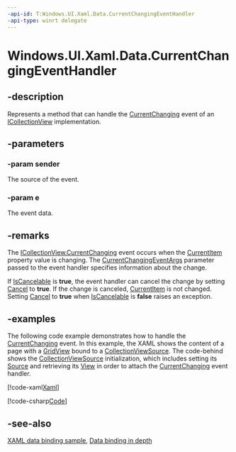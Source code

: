 ```yaml
---
-api-id: T:Windows.UI.Xaml.Data.CurrentChangingEventHandler
-api-type: winrt delegate
---
```

<!-- Delegate syntax.
public delegate void CurrentChangingEventHandler(System.Object sender, Windows.UI.Xaml.Data.CurrentChangingEventArgs e)
-->
# Windows.UI.Xaml.Data.CurrentChangingEventHandler

## -description
Represents a method that can handle the [CurrentChanging](icollectionview_currentchanging.md) event of an [ICollectionView](icollectionview.md) implementation.

## -parameters
### -param sender
The source of the event.

### -param e
The event data.


## -remarks
The [ICollectionView.CurrentChanging](icollectionview_currentchanging.md) event occurs when the [CurrentItem](icollectionview_currentitem.md) property value is changing. The [CurrentChangingEventArgs](currentchangingeventargs.md) parameter passed to the event handler specifies information about the change.

If [IsCancelable](currentchangingeventargs_iscancelable.md) is **true**, the event handler can cancel the change by setting [Cancel](currentchangingeventargs_cancel.md) to **true**. If the change is canceled, [CurrentItem](icollectionview_currentitem.md) is not changed. Setting [Cancel](currentchangingeventargs_cancel.md) to **true** when [IsCancelable](currentchangingeventargs_iscancelable.md) is **false** raises an exception.

## -examples
The following code example demonstrates how to handle the [CurrentChanging](icollectionview_currentchanging.md) event. In this example, the XAML shows the content of a page with a [GridView](../windows.ui.xaml.controls/gridview.md) bound to a [CollectionViewSource](collectionviewsource.md). The code-behind shows the [CollectionViewSource](collectionviewsource.md) initialization, which includes setting its [Source](collectionviewsource_source.md) and retrieving its [View](collectionviewsource_view.md) in order to attach the [CurrentChanging](icollectionview_currentchanging.md) event handler.



[!code-xaml[Xaml](../windows.ui.xaml.data/code/CurrentChangingExample/csharp/BlankPage.xaml#SnippetXaml)]

[!code-csharp[Code](../windows.ui.xaml.data/code/CurrentChangingExample/csharp/BlankPage.xaml.cs#SnippetCode)]

## -see-also
[XAML data binding sample](https://github.com/Microsoft/Windows-universal-samples/tree/master/Samples/XamlBind), [Data binding in depth](https://docs.microsoft.com/windows/uwp/data-binding/data-binding-in-depth)
